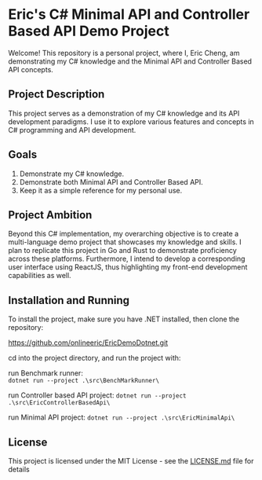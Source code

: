 # Eric's C# Minimal API and Controller Based API Demo Project

Welcome! This repository is a personal project, where I, Eric Cheng, am demonstrating my C# knowledge and the Minimal API and Controller Based API concepts.

## Project Description

This project serves as a demonstration of my C# knowledge and its API development paradigms. I use it to explore various features and concepts in C# programming and API development.

## Goals

1. Demonstrate my C# knowledge.
2. Demonstrate both Minimal API and Controller Based API.
3. Keep it as a simple reference for my personal use.

## Project Ambition

Beyond this C# implementation, my overarching objective is to create a multi-language demo project that showcases my knowledge and skills. I plan to replicate this project in Go and Rust to demonstrate proficiency across these platforms. Furthermore, I intend to develop a corresponding user interface using ReactJS, thus highlighting my front-end development capabilities as well.

## Installation and Running

To install the project, make sure you have .NET installed, then clone the repository:

https://github.com/onlineeric/EricDemoDotnet.git

cd into the project directory, and run the project with:

run Benchmark runner:  
`dotnet run --project .\src\BenchMarkRunner\`

run Controller based API project:
`dotnet run --project .\src\EricControllerBasedApi\`

run Minimal API project:
`dotnet run --project .\src\EricMinimalApi\`

## License

This project is licensed under the MIT License - see the [LICENSE.md](LICENSE.md) file for details
